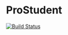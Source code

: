 # ProStudent
[![Build Status](https://travis-ci.org/olivertsesk/ProStudent.svg?branch=master)](https://travis-ci.org/olivertsesk/ProStudent)
